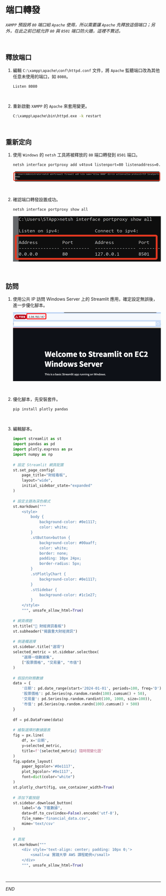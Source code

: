 # 端口轉發

_`XAMPP` 預設將 `80` 端口給 `Apache` 使用，所以需要讓 `Apache` 先釋放這個端口；另外，在此之前已經允許 `80` 與 `8501` 端口防火牆，這裡不贅述。_

<br>

## 釋放端口

1. 編輯 `C:\xampp\apache\conf\httpd.conf` 文件，將 `Apache` 監聽端口改為其他任意未使用的端口，如 `8080`。

    ```bash
    Listen 8080
    ```

<br>

2. 重新啟動 `XAMPP` 的 `Apache` 來套用變更。

    ```bash
    C:\xampp\apache\bin\httpd.exe -k restart
    ```

<br>

## 重新定向

1. 使用 `Windows` 的 `netsh` 工具將被釋放的 `80` 端口轉發到 `8501` 端口。

    ```bash
    netsh interface portproxy add v4tov4 listenport=80 listenaddress=0.0.0.0 connectport=8501 connectaddress=127.0.0.1
    ```

    ![](images/img_100.png)

<br>

2. 確認端口轉發設置成功。

    ```bash
    netsh interface portproxy show all
    ```

    ![](images/img_101.png)

<br>

## 訪問

1. 使用公共 IP 訪問 Windows Server 上的 Streamlit 應用，確定設定無誤後，進一步優化腳本。

    ![](images/img_102.png)

<br>

2. 優化腳本，先安裝套件。

    ```bash
    pip install plotly pandas
    ```

<br>

3. 編輯腳本。

    ```python
    import streamlit as st
    import pandas as pd
    import plotly.express as px
    import numpy as np

    # 設定 Streamlit 網頁配置
    st.set_page_config(
        page_title="財經看板",
        layout="wide",
        initial_sidebar_state="expanded"
    )

    # 設定主題為深色模式
    st.markdown("""
        <style>
            body {
                background-color: #0e1117;
                color: white;
            }
            .stButton>button {
                background-color: #00aaff;
                color: white;
                border: none;
                padding: 10px 24px;
                border-radius: 5px;
            }
            .stPlotlyChart {
                background-color: #0e1117;
            }
            .stSidebar {
                background-color: #1c1e27;
            }
        </style>
        """, unsafe_allow_html=True)

    # 網頁標題
    st.title("💼 財經資訊看板")
    st.subheader("揭露重大財經資訊")

    # 側邊欄選擇
    st.sidebar.title("選項")
    selected_metric = st.sidebar.selectbox(
        "選擇一個數據集",
        ["股票價格", "交易量", "市值"]
    )

    # 假設的財務數據
    data = {
        '日期': pd.date_range(start='2024-01-01', periods=100, freq='D'),
        '股票價格': pd.Series(np.random.randn(100).cumsum() + 50),
        '交易量': pd.Series(np.random.randint(100, 1000, size=100)),
        '市值': pd.Series(np.random.randn(100).cumsum() + 500)
    }

    df = pd.DataFrame(data)

    # 繪製選擇的數據圖表
    fig = px.line(
        df, x='日期', 
        y=selected_metric, 
        title=f'{selected_metric} 隨時間變化圖'
    )
    fig.update_layout(
        paper_bgcolor='#0e1117', 
        plot_bgcolor='#0e1117', 
        font=dict(color="white")
    )
    st.plotly_chart(fig, use_container_width=True)

    # 添加下載按鈕
    st.sidebar.download_button(
        label="📥 下載數據",
        data=df.to_csv(index=False).encode('utf-8'),
        file_name='financial_data.csv',
        mime='text/csv'
    )

    # 頁尾
    st.markdown("""
        <div style='text-align: center; padding: 10px 0;'>
            <small>📊 實踐大學 AWS 課程範例</small>
        </div>
        """, unsafe_allow_html=True)
    ```

<br>

___

_END_